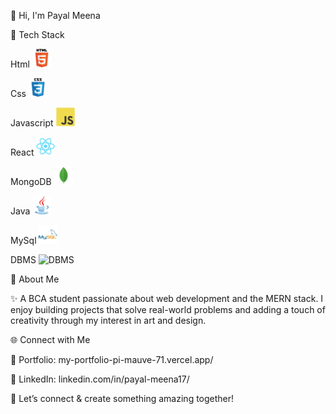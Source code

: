 👋 Hi, I'm Payal Meena

🔧 Tech Stack

Html <img alt="HTML5" width="30px" src="https://raw.githubusercontent.com/devicons/devicon/master/icons/html5/html5-original-wordmark.svg" />

Css <img alt="CSS3" width="30px" src="https://raw.githubusercontent.com/devicons/devicon/master/icons/css3/css3-original-wordmark.svg" />

Javascript <img alt="JavaScript" width="30px" src="https://raw.githubusercontent.com/devicons/devicon/master/icons/javascript/javascript-original.svg" />

React <img alt="React" width="30px" src="https://raw.githubusercontent.com/devicons/devicon/master/icons/react/react-original.svg" />
 
MongoDB <img alt="MongoDB" width="30px" src="https://raw.githubusercontent.com/devicons/devicon/master/icons/mongodb/mongodb-original.svg" />

Java <img  alt="Java" width="30px" src="https://raw.githubusercontent.com/devicons/devicon/master/icons/java/java-original.svg" />

MySql <img alt="MySQL" width="30px" src="https://raw.githubusercontent.com/devicons/devicon/master/icons/mysql/mysql-original-wordmark.svg" />

DBMS <img alt="DBMS" width="30px" src="https://cdn-icons-png.flaticon.com/512/4248/4248443.png" />

🎯 About Me

✨ A BCA student passionate about web development and the MERN stack. I enjoy building projects that solve real-world problems and adding a touch of creativity through my interest in art and design.

🌐 Connect with Me

📂 Portfolio: my-portfolio-pi-mauve-71.vercel.app/

🔗 LinkedIn: linkedin.com/in/payal-meena17/

💬 Let’s connect & create something amazing together!
